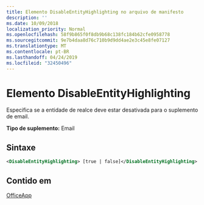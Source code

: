 ```yaml
---
title: Elemento DisableEntityHighlighting no arquivo de manifesto
description: ''
ms.date: 10/09/2018
localization_priority: Normal
ms.openlocfilehash: 58f9b865f0f8db9b68c138fc184b62cfe0958778
ms.sourcegitcommit: 9e7b4daa8d76c710b9d9dd4ae2e3c45e8fe07127
ms.translationtype: MT
ms.contentlocale: pt-BR
ms.lasthandoff: 04/24/2019
ms.locfileid: "32450496"
---
```

# <a name="disableentityhighlighting-element"></a>Elemento DisableEntityHighlighting

Especifica se a entidade de realce deve estar desativada para o suplemento de email.

**Tipo de suplemento:** Email

## <a name="syntax"></a>Sintaxe

```XML
<DisableEntityHighlighting> [true | false]</DisableEntityHighlighting>
```

## <a name="contained-in"></a>Contido em

[OfficeApp](officeapp.md)

